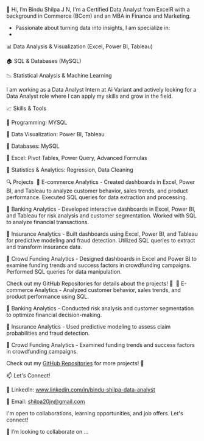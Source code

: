  👋 Hi, I’m Bindu Shilpa J N, I'm a Certified Data Analyst from ExcelR with a background in Commerce (BCom) and an MBA in Finance and Marketing.
  
- Passionate about turning data into insights, I am specialize in:
- 
📊 Data Analysis & Visualization (Excel, Power BI, Tableau)

🏠 SQL & Databases (MySQL)

📉 Statistical Analysis & Machine Learning

  I am working as a  Data Analyst Intern at Ai Variant and actively looking for a Data Analyst role where I can apply my skills and grow in the field.

📈 Skills & Tools

🔹 Programming: MYSQL

🔹 Data Visualization: Power BI, Tableau

🔹 Databases: MySQL

🔹 Excel: Pivot Tables, Power Query, Advanced Formulas

🔹 Statistics & Analytics: Regression, Data Cleaning 

🔍 Projects 
🔹 E-commerce Analytics - Created dashboards in Excel, Power BI, and Tableau to analyze customer behavior, sales trends, and product performance. 
                          Executed SQL queries for data extraction and processing.
                          
🔹 Banking Analytics -    Developed interactive dashboards in Excel, Power BI, and Tableau for risk analysis and customer segmentation. Worked with SQL to analyze financial transactions.

🔹 Insurance Analytics -  Built dashboards using Excel, Power BI, and Tableau for predictive modeling and fraud detection. Utilized SQL queries to extract and transform insurance data.

🔹 Crowd Funding Analytics - Designed dashboards in Excel and Power BI to examine funding trends and success factors in crowdfunding campaigns. 
                             Performed SQL queries for data manipulation.

Check out my GitHub Repositories for details about the projects! 🚀 
🔹 E-commerce Analytics - Analyzed customer behavior, sales trends, and product performance using SQL. 

🔹 Banking Analytics - Conducted risk analysis and customer segmentation to optimize financial decision-making. 

🔹 Insurance Analytics - Used predictive modeling to assess claim probabilities and fraud detection.

🔹 Crowd Funding Analytics - Examined funding trends and success factors in crowdfunding campaigns.

Check out my [GitHub Repositories](https://github.com/shilpa20jn?tab=repositories) for more projects! 🚀

📫 Let's Connect!

🔗 LinkedIn: www.linkedin.com/in/bindu-shilpa-data-analyst

📧 Email: shilpa20jn@gmail.com

I'm open to collaborations, learning opportunities, and job offers. Let's connect!

💞️ I’m looking to collaborate on ...


<!---
shilpa20jn/shilpa20jn is a ✨ special ✨ repository because its `README.md` (this file) appears on your GitHub profile.
You can click the Preview link to take a look at your changes.
--->
